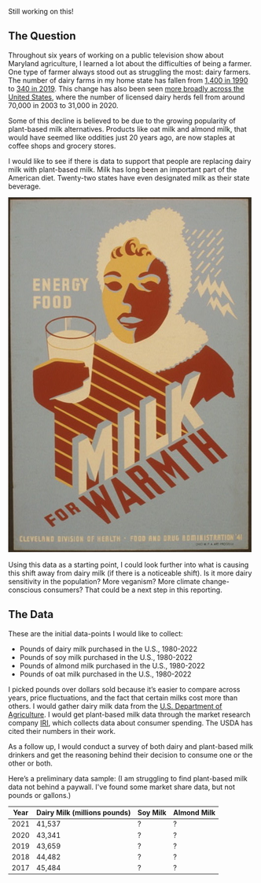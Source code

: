 Still working on this!

## The Question 

Throughout six years of working on a public television show about Maryland agriculture, I learned a lot about the difficulties of being a farmer. One type of farmer always stood out as struggling the most: dairy farmers. The number of dairy farms in my home state has fallen from [1,400 in 1990](https://mda.maryland.gov/Documents/2010dairyreportfinal.pdf) to [340 in 2019](https://americanfarmpublications.com/md-dairy-industry-still-facing-struggles/). This change has also been seen [more broadly across the United States](https://www.fb.org/market-intel/usda-report-u-s-dairy-farm-numbers-continue-to-decline), where the number of licensed dairy herds fell from around 70,000 in 2003 to 31,000 in 2020. 

Some of this decline is believed to be due to the growing popularity of plant-based milk alternatives. Products like oat milk and almond milk, that would have seemed like oddities just 20 years ago, are now staples at coffee shops and grocery stores. 

I would like to see if there is data to support that people are replacing dairy milk with plant-based milk. Milk has long been an important part of the American diet. Twenty-two states have even designated milk as their state beverage. 

![1941 poster promoting milk from the Cleveland Division of Health](milk.jpg) 

Using this data as a starting point, I could look further into what is causing this shift away from dairy milk (if there is a noticeable shift). Is it more dairy sensitivity in the population? More veganism? More climate change-conscious consumers? That could be a next step in this reporting. 

## The Data 

These are the initial data-points I would like to collect: 
- Pounds of dairy milk purchased in the U.S., 1980-2022 
- Pounds of soy milk purchased in the U.S., 1980-2022 
- Pounds of almond milk purchased in the U.S., 1980-2022 
- Pounds of oat milk purchased in the U.S., 1980-2022 

I picked pounds over dollars sold because it’s easier to compare across years, price fluctuations, and the fact that certain milks cost more than others. I would gather dairy milk data from the [U.S. Department of Agriculture](https://www.ams.usda.gov/resources/marketing-order-statistics/estimated-fluid-milk-sales). I would get plant-based milk data through the market research company [IRI](https://www.iriworldwide.com/en-us/insights/blog/beyond-milk-and-meat-plant-based-foods-continue-to-sprout-new-growth-across-categories), which collects data about consumer spending. The USDA has cited their numbers in their work. 

As a follow up, I would conduct a survey of both dairy and plant-based milk drinkers and get the reasoning behind their decision to consume one or the other or both. 

Here’s a preliminary data sample: (I am struggling to find plant-based milk data not behind a paywall. I've found some market share data, but not pounds or gallons.) 

| Year | Dairy Milk (millions pounds)| Soy Milk | Almond Milk |  
| ----------- | ----------- | ----------- | ----------- | 
| 2021 | 41,537 | ? | ? | 
| 2020 | 43,341 | ? | ? | 
| 2019 | 43,659 | ? | ? | 
| 2018 | 44,482 | ? | ? | 
| 2017 | 45,484 | ? | ? | 
